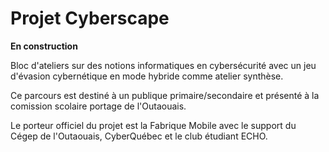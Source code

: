 # Projet Cyberscape

**En construction**

Bloc d'ateliers sur des notions informatiques en cybersécurité avec un jeu d'évasion cybernétique en mode hybride comme atelier synthèse.

Ce parcours est destiné à un publique primaire/secondaire et présenté à la comission scolaire portage de l'Outaouais.

Le porteur officiel du projet est la Fabrique Mobile avec le support du Cégep de l'Outaouais, CyberQuébec et le club étudiant ECHO.
